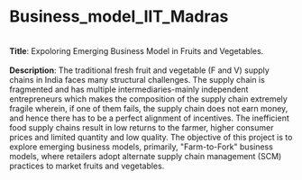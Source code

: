 # Business_model_IIT_Madras
\
**Title**: Expoloring Emerging Business Model in Fruits and Vegetables.\
\
**Description**: The traditional fresh fruit and vegetable (F and V) supply chains in India faces many structural challenges. 
The supply chain is fragmented and has multiple intermediaries-mainly independent entrepreneurs which makes the composition
of the supply chain extremely fragile wherein, if one of them fails, the supply chain does not earn money, and hence
there has to be a perfect alignment of incentives. The inefficient food supply chains result in low returns to the farmer,
higher consumer prices and limited quantity and low quality. The objective of this project is to explore emerging
business models, primarily, "Farm-to-Fork" business models, where retailers adopt alternate supply chain management
(SCM) practices to market fruits and vegetables.
